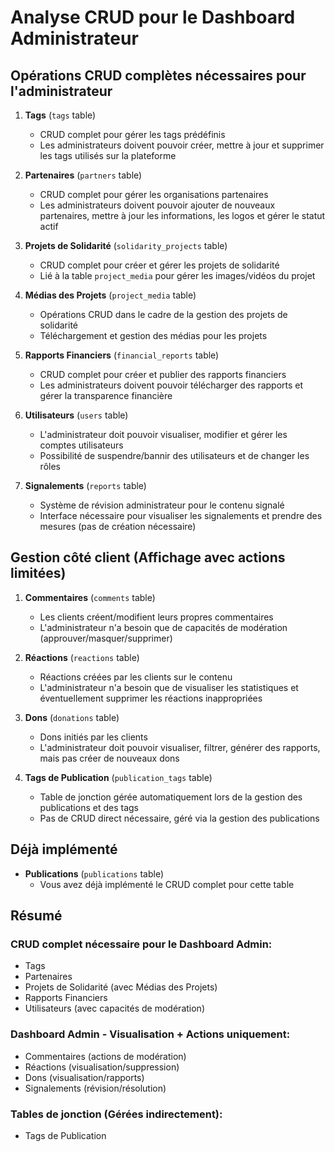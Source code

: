 # Analyse CRUD pour le Dashboard Administrateur

## Opérations CRUD complètes nécessaires pour l'administrateur

1. **Tags** (`tags` table)

    - CRUD complet pour gérer les tags prédéfinis
    - Les administrateurs doivent pouvoir créer, mettre à jour et supprimer les tags utilisés sur la plateforme

2. **Partenaires** (`partners` table)

    - CRUD complet pour gérer les organisations partenaires
    - Les administrateurs doivent pouvoir ajouter de nouveaux partenaires, mettre à jour les informations, les logos et gérer le statut actif

3. **Projets de Solidarité** (`solidarity_projects` table)

    - CRUD complet pour créer et gérer les projets de solidarité
    - Lié à la table `project_media` pour gérer les images/vidéos du projet

4. **Médias des Projets** (`project_media` table)

    - Opérations CRUD dans le cadre de la gestion des projets de solidarité
    - Téléchargement et gestion des médias pour les projets

5. **Rapports Financiers** (`financial_reports` table)

    - CRUD complet pour créer et publier des rapports financiers
    - Les administrateurs doivent pouvoir télécharger des rapports et gérer la transparence financière

6. **Utilisateurs** (`users` table)

    - L'administrateur doit pouvoir visualiser, modifier et gérer les comptes utilisateurs
    - Possibilité de suspendre/bannir des utilisateurs et de changer les rôles

7. **Signalements** (`reports` table)
    - Système de révision administrateur pour le contenu signalé
    - Interface nécessaire pour visualiser les signalements et prendre des mesures (pas de création nécessaire)

## Gestion côté client (Affichage avec actions limitées)

1. **Commentaires** (`comments` table)

    - Les clients créent/modifient leurs propres commentaires
    - L'administrateur n'a besoin que de capacités de modération (approuver/masquer/supprimer)

2. **Réactions** (`reactions` table)

    - Réactions créées par les clients sur le contenu
    - L'administrateur n'a besoin que de visualiser les statistiques et éventuellement supprimer les réactions inappropriées

3. **Dons** (`donations` table)

    - Dons initiés par les clients
    - L'administrateur doit pouvoir visualiser, filtrer, générer des rapports, mais pas créer de nouveaux dons

4. **Tags de Publication** (`publication_tags` table)
    - Table de jonction gérée automatiquement lors de la gestion des publications et des tags
    - Pas de CRUD direct nécessaire, géré via la gestion des publications

## Déjà implémenté

-   **Publications** (`publications` table)
    -   Vous avez déjà implémenté le CRUD complet pour cette table

## Résumé

### CRUD complet nécessaire pour le Dashboard Admin:

-   Tags
-   Partenaires
-   Projets de Solidarité (avec Médias des Projets)
-   Rapports Financiers
-   Utilisateurs (avec capacités de modération)

### Dashboard Admin - Visualisation + Actions uniquement:

-   Commentaires (actions de modération)
-   Réactions (visualisation/suppression)
-   Dons (visualisation/rapports)
-   Signalements (révision/résolution)

### Tables de jonction (Gérées indirectement):

-   Tags de Publication
